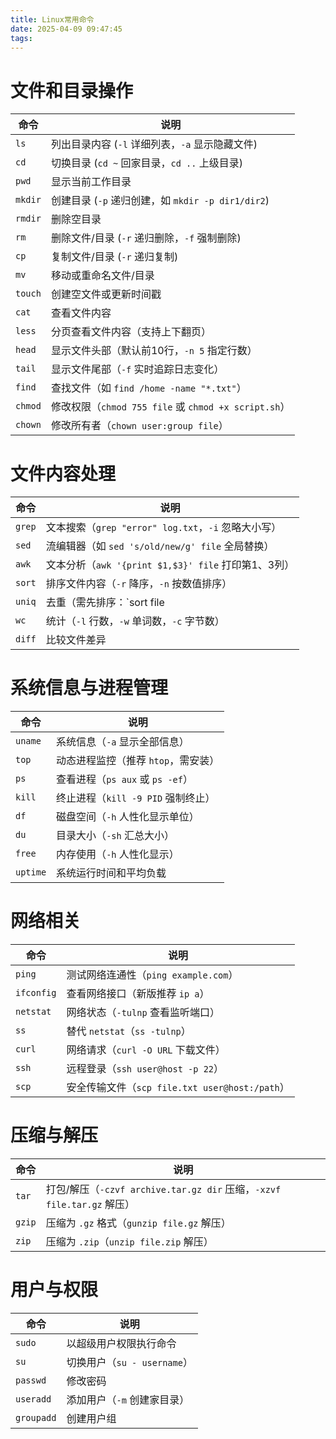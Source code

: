 ```yaml
---
title: Linux常用命令
date: 2025-04-09 09:47:45
tags:
---
```


# 文件和目录操作
| 命令       | 说明                                                                 |
|------------|----------------------------------------------------------------------|
| `ls`       | 列出目录内容 (`-l` 详细列表，`-a` 显示隐藏文件)                      |
| `cd`       | 切换目录 (`cd ~` 回家目录，`cd ..` 上级目录)                         |
| `pwd`      | 显示当前工作目录                                                     |
| `mkdir`    | 创建目录 (`-p` 递归创建，如 `mkdir -p dir1/dir2`)                   |
| `rmdir`    | 删除空目录                                                           |
| `rm`       | 删除文件/目录 (`-r` 递归删除，`-f` 强制删除)                         |
| `cp`       | 复制文件/目录 (`-r` 递归复制)                                        |
| `mv`       | 移动或重命名文件/目录                                                |
| `touch`    | 创建空文件或更新时间戳                                               |
| `cat`      | 查看文件内容                                                         |
| `less`     | 分页查看文件内容（支持上下翻页）                                     |
| `head`     | 显示文件头部（默认前10行，`-n 5` 指定行数）                          |
| `tail`     | 显示文件尾部（`-f` 实时追踪日志变化）                                |
| `find`     | 查找文件（如 `find /home -name "*.txt"`）                            |
| `chmod`    | 修改权限（`chmod 755 file` 或 `chmod +x script.sh`）                 |
| `chown`    | 修改所有者（`chown user:group file`）                                |

# 文件内容处理
| 命令       | 说明                                                                 |
|------------|----------------------------------------------------------------------|
| `grep`     | 文本搜索（`grep "error" log.txt`，`-i` 忽略大小写）                  |
| `sed`      | 流编辑器（如 `sed 's/old/new/g' file` 全局替换）                    |
| `awk`      | 文本分析（`awk '{print $1,$3}' file` 打印第1、3列）                  |
| `sort`     | 排序文件内容（`-r` 降序，`-n` 按数值排序）                           |
| `uniq`     | 去重（需先排序：`sort file | uniq`）                                |
| `wc`       | 统计（`-l` 行数，`-w` 单词数，`-c` 字节数）                         |
| `diff`     | 比较文件差异                                                         |

# 系统信息与进程管理
| 命令       | 说明                                                                 |
|------------|----------------------------------------------------------------------|
| `uname`    | 系统信息（`-a` 显示全部信息）                                        |
| `top`      | 动态进程监控（推荐 `htop`，需安装）                                  |
| `ps`       | 查看进程（`ps aux` 或 `ps -ef`）                                    |
| `kill`     | 终止进程（`kill -9 PID` 强制终止）                                   |
| `df`       | 磁盘空间（`-h` 人性化显示单位）                                       |
| `du`       | 目录大小（`-sh` 汇总大小）                                           |
| `free`     | 内存使用（`-h` 人性化显示）                                          |
| `uptime`   | 系统运行时间和平均负载                                               |

# 网络相关
| 命令       | 说明                                                                 |
|------------|----------------------------------------------------------------------|
| `ping`     | 测试网络连通性（`ping example.com`）                                 |
| `ifconfig` | 查看网络接口（新版推荐 `ip a`）                                      |
| `netstat`  | 网络状态（`-tulnp` 查看监听端口）                                    |
| `ss`       | 替代 `netstat`（`ss -tulnp`）                                        |
| `curl`     | 网络请求（`curl -O URL` 下载文件）                                   |
| `ssh`      | 远程登录（`ssh user@host -p 22`）                                    |
| `scp`      | 安全传输文件（`scp file.txt user@host:/path`）                       |

# 压缩与解压
| 命令       | 说明                                                                 |
|------------|----------------------------------------------------------------------|
| `tar`      | 打包/解压（`-czvf archive.tar.gz dir` 压缩，`-xzvf file.tar.gz` 解压）|
| `gzip`     | 压缩为 `.gz` 格式（`gunzip file.gz` 解压）                          |
| `zip`      | 压缩为 `.zip`（`unzip file.zip` 解压）                              |

# 用户与权限
| 命令       | 说明                                                                 |
|------------|----------------------------------------------------------------------|
| `sudo`     | 以超级用户权限执行命令                                               |
| `su`       | 切换用户（`su - username`）                                         |
| `passwd`   | 修改密码                                                             |
| `useradd`  | 添加用户（`-m` 创建家目录）                                         |
| `groupadd` | 创建用户组                                                           |
